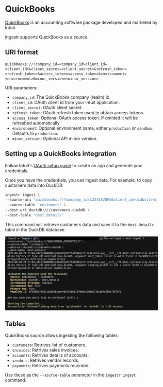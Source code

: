# QuickBooks

[QuickBooks](https://quickbooks.intuit.com/) is an accounting software package developed and marketed by Intuit.

ingestr supports QuickBooks as a source.

## URI format

```plaintext
quickbooks://?company_id=<company_id>client_id=<client_id>&client_secret=<client_secret>&refresh_token=<refresh_token>&access_token=<access_token>&environment=<environment>&minor_version=<minor_version>
```

URI parameters:
- `company_id`: The QuickBooks company (realm) id.
- `client_id`: OAuth client id from your Intuit application.
- `client_secret`: OAuth client secret.
- `refresh_token`: OAuth refresh token used to obtain access tokens.
- `access_token`: Optional OAuth access token. If omitted it will be refreshed automatically.
- `environment`: Optional environment name, either `production` or `sandbox`. Defaults to `production`.
- `minor_version`: Optional API minor version.

## Setting up a QuickBooks integration

Follow Intuit's [OAuth setup guide](https://developer.intuit.com/app/developer/qbo/docs/develop/authentication-and-authorization) to create an app and generate your credentials.

Once you have the credentials, you can ingest data. For example, to copy customers data into DuckDB:

```sh
ingestr ingest \
--source-uri 'quickbooks://?company_id=1234567890&client_id=cid&client_secret=csecret&refresh_token=rtoken' \
--source-table 'customers' \
--dest-uri duckdb:///customers.duckdb \
--dest-table 'dest.details'
```
This command will retrieve customers data and save it to the `dest.details` table in the DuckDB database.

<img alt="quickbooks" src="../media/quickbook_ingestion.png"/>


## Tables
QuickBooks source allows ingesting the following tables:

- `customers`: Retrives list of customers.
- `invoices`: Retrives sales invoices.
- `accounts`: Retrives details of accounts.
- `vendors`: Retrives vendor records.
- `payments`: Retrives payments recorded.

Use these as the `--source-table` parameter in the `ingestr ingest` command.

